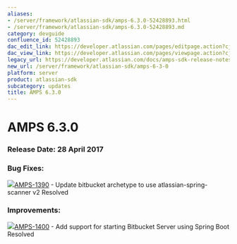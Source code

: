 ```yaml
---
aliases:
- /server/framework/atlassian-sdk/amps-6.3.0-52428893.html
- /server/framework/atlassian-sdk/amps-6.3.0-52428893.md
category: devguide
confluence_id: 52428893
dac_edit_link: https://developer.atlassian.com/pages/editpage.action?cjm=wozere&pageId=52428893
dac_view_link: https://developer.atlassian.com/pages/viewpage.action?cjm=wozere&pageId=52428893
legacy_url: https://developer.atlassian.com/docs/amps-sdk-release-notes/amps-sdk-6-x-and-up-release-notes/amps-6-3-0
new_url: /server/framework/atlassian-sdk/amps-6-3-0
platform: server
product: atlassian-sdk
subcategory: updates
title: AMPS 6.3.0
---
```

# AMPS 6.3.0

### Release Date: 28 April 2017

### Bug Fixes: 

<a href="https://ecosystem.atlassian.net/browse/AMPS-1390?src=confmacro" class="jira-issue-key"><img src="https://ecosystem.atlassian.net/secure/viewavatar?size=xsmall&amp;avatarId=15303&amp;avatarType=issuetype" class="icon" />AMPS-1390</a> - Update bitbucket archetype to use atlassian-spring-scanner v2 Resolved

### Improvements:

<a href="https://ecosystem.atlassian.net/browse/AMPS-1400?src=confmacro" class="jira-issue-key"><img src="https://ecosystem.atlassian.net/secure/viewavatar?size=xsmall&amp;avatarId=15310&amp;avatarType=issuetype" class="icon" />AMPS-1400</a> - Add support for starting Bitbucket Server using Spring Boot Resolved








































































